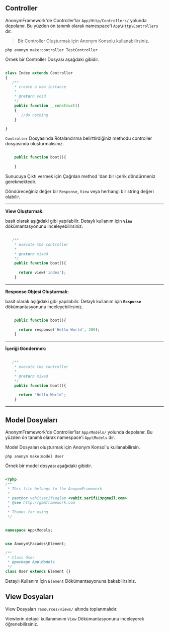 Controller
---------

AnonymFramework'de Controller'lar 
`App/Http/Controllers/`  yolunda depolanır.
Bu yüzden ön tanımlı olarak namespace'i `App\Http\Controllers` dır.

>Bir Controller Oluşturmak için Anonym Konsolu kullanabilirsiniz.

`php anonym make:controller TestController`

Örnek bir Controller Dosyası aşağdaki gibidir.

```php

class Index extends Controller
{
   /**
    * create a new instance
    *
    * @return void
    */
    public function __construct()
    {
       //do nothing
    }

}

```

`Controller` Dosyasında Rötalandırma belirttirdiğiniz methodu controller dosyasında oluşturmalısınız.
```php

    public function boot(){
    
    }

```

Sunucuya Çıktı vermek için Çağrılan method 'dan bir içerik döndürmeniz gerekmektedir.

Döndüreceğiniz değer bir `Response`, `View` veya herhangi bir string değeri olabilir.

--------------

**View Oluşturmak:**

basit olarak aşığıdaki gibi yapılabilir.
Detaylı kullanım için **`View`** dökümantasyonunu inceleyebilirsiniz.

```php

   /**
    * execute the controller
    *
    * @return mixed
    */
    public function boot(){
    
      return view('index');
    }

```
----------------------

**Response Objesi Oluşturmak:**

basit olarak aşığıdaki gibi yapılabilir.
Detaylı kullanım için **`Response`** dökümantasyonunu inceleyebilirsiniz.

```php

    public function boot(){
    
      return response('Hello World', 200);
    }

```

-------------

**İçeriği Göndermek:**



```php

   /**
    * execute the controller
    *
    * @return mixed
    */
    public function boot(){
    
      return 'Hello World';
    }

```
---------------

Model Dosyaları
--------

AnonymFramework'de Controller'lar 
`App/Models/`  yolunda depolanır.
Bu yüzden ön tanımlı olarak namespace'i `App\Models` dır.


Model Dosyaları oluşturmak için Anonym Konsol'u kullanabilirsin.

`php anonym make:model User`

Örnek bir model dosyası aşağıdaki gibidir.

```php

<?php
/**
 * This file belongs to the AnoynmFramework
 *
 * @author vahitserifsaglam <vahit.serif119@gmail.com>
 * @see http://gemframework.com
 *
 * Thanks for using
 */


namespace App\Models;


use Anonym\Facades\Element;

/**
 * Class User
 * @package App\Models
 */
class User extends Element {}

```

Detaylı Kullanım İçin `Element` Dökümantasyonuna bakabilirsiniz.



View Dosyaları
---------

View Dosyaları `resources/views/` altında toplanmalıdır.

Viewlerin detaylı kullanımınını `View` Dökümantasyonunu inceleyerek öğrenebilirsiniz.
